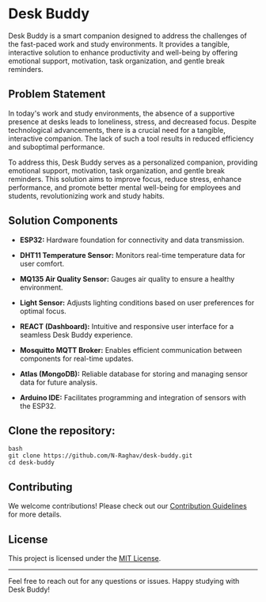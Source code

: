 # Desk Buddy

Desk Buddy is a smart companion designed to address the challenges of the fast-paced work and study environments. It provides a tangible, interactive solution to enhance productivity and well-being by offering emotional support, motivation, task organization, and gentle break reminders.

## Problem Statement

In today's work and study environments, the absence of a supportive presence at desks leads to loneliness, stress, and decreased focus. Despite technological advancements, there is a crucial need for a tangible, interactive companion. The lack of such a tool results in reduced efficiency and suboptimal performance.

To address this, Desk Buddy serves as a personalized companion, providing emotional support, motivation, task organization, and gentle break reminders. This solution aims to improve focus, reduce stress, enhance performance, and promote better mental well-being for employees and students, revolutionizing work and study habits.

## Solution Components

- **ESP32:** Hardware foundation for connectivity and data transmission.
  
- **DHT11 Temperature Sensor:** Monitors real-time temperature data for user comfort.

- **MQ135 Air Quality Sensor:** Gauges air quality to ensure a healthy environment.

- **Light Sensor:** Adjusts lighting conditions based on user preferences for optimal focus.

- **REACT (Dashboard):** Intuitive and responsive user interface for a seamless Desk Buddy experience.

- **Mosquitto MQTT Broker:** Enables efficient communication between components for real-time updates.

- **Atlas (MongoDB):** Reliable database for storing and managing sensor data for future analysis.

- **Arduino IDE:** Facilitates programming and integration of sensors with the ESP32.

## Clone the repository:

    bash
    git clone https://github.com/N-Raghav/desk-buddy.git
    cd desk-buddy
    

## Contributing

We welcome contributions! Please check out our [Contribution Guidelines](CONTRIBUTING.md) for more details.

## License

This project is licensed under the [MIT License](LICENSE.md).

---

Feel free to reach out for any questions or issues. Happy studying with Desk Buddy!
